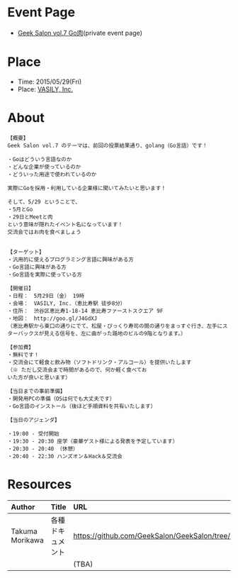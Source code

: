# Event Page

- [Geek Salon vol.7 Go肉](https://www.facebook.com/events/1436371999990867/)(private event page)


# Place

- Time: 2015/05/29(Fri)
- Place: [VASILY, Inc.](http://vasily.jp/)

# About

```
【概要】
Geek Salon vol.7 のテーマは、前回の投票結果通り、golang（Go言語）です！

・Goはどういう言語なのか
・どんな企業が使っているのか
・どういった用途で使われているのか

実際にGoを採用・利用している企業様に聞いてみたいと思います！

そして、5/29 ということで、
・5月とGo
・29日とMeetと肉
という意味が隠れたイベント名になっています！
交流会ではお肉を食べましょう


【ターゲット】
・汎用的に使えるプログラミング言語に興味がある方
・Go言語に興味がある方
・Go言語を実際に使っている方

【開催日】
・日程：　5月29日（金） 19時
・会場：　VASILY, Inc.（恵比寿駅 徒歩8分）
・住所：　渋谷区恵比寿1-18-14 恵比寿ファーストスクエア 9F
・地図：　http://goo.gl/J4GdXJ
（恵比寿駅から東口の通りにでて、松屋・びっくり寿司の間の通りをまっすぐ行き、左手にスターバックスが見える信号を、左に曲がった路地のビルの9階となります。）

【参加費】
・無料です！
・交流会にて軽食と飲み物（ソフトドリンク・アルコール）を提供いたします
（※ ただし交流会まで時間があるので、何か軽く食べてお
いた方が良いと思います）

【当日までの事前準備】
・開発用PCの準備（OSは何でも大丈夫です）
・Go言語のインストール（後ほど手順資料を共有いたします）

【当日のアジェンダ】

・19:00 - 受付開始
・19:30 - 20:30 座学（豪華ゲスト様による発表を予定しています）
・20:30 - 20:40 （休憩）
・20:40 - 22:30 ハンズオン＆Hack＆交流会
```


# Resources


|Author|Title|URL|
|:--|:--|:--|
|Takuma Morikawa|各種ドキュメント|https://github.com/GeekSalon/GeekSalon/tree/master/2015/vol.7/docs|
|||(TBA)|
